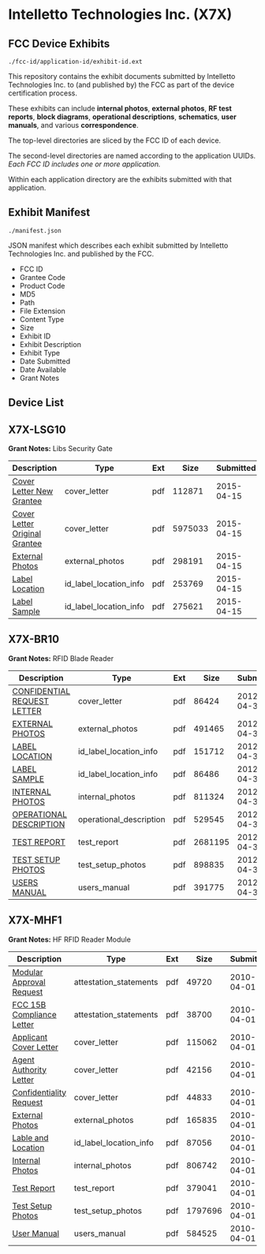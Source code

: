 # Intelletto Technologies Inc. (X7X)
## FCC Device Exhibits

```
./fcc-id/application-id/exhibit-id.ext
```

This repository contains the exhibit documents submitted by Intelletto Technologies Inc. to (and published by) the FCC as part of the device certification process.

These exhibits can include **internal photos**, **external photos**, **RF test reports**, **block diagrams**, **operational descriptions**, **schematics**, **user manuals**, and various **correspondence**.

The top-level directories are sliced by the FCC ID of each device.

The second-level directories are named according to the application UUIDs. *Each FCC ID includes one or more application.*

Within each application directory are the exhibits submitted with that application. 

## Exhibit Manifest

```
./manifest.json
```

JSON manifest which describes each exhibit submitted by Intelletto Technologies Inc. and published by the FCC.

- FCC ID
- Grantee Code
- Product Code
- MD5
- Path
- File Extension
- Content Type
- Size
- Exhibit ID
- Exhibit Description
- Exhibit Type
- Date Submitted
- Date Available
- Grant Notes

## Device List
## X7X-LSG10
**Grant Notes:** Libs Security Gate

| Description | Type | Ext | Size | Submitted | Available |
| ----------- | ---- | --- | ---- | --------- | --------- |
| [Cover Letter New Grantee](X7X-LSG10/3f8d403a1fb365ce938d4d5aedd0078b/2584871.pdf) | cover_letter | pdf | 112871 | 2015-04-15 | 2015-04-15 |
| [Cover Letter Original Grantee](X7X-LSG10/3f8d403a1fb365ce938d4d5aedd0078b/2584875.pdf) | cover_letter | pdf | 5975033 | 2015-04-15 | 2015-04-15 |
| [External Photos](X7X-LSG10/3f8d403a1fb365ce938d4d5aedd0078b/2584872.pdf) | external_photos | pdf | 298191 | 2015-04-15 | 2015-04-15 |
| [Label Location](X7X-LSG10/3f8d403a1fb365ce938d4d5aedd0078b/2584873.pdf) | id_label_location_info | pdf | 253769 | 2015-04-15 | 2015-04-15 |
| [Label Sample](X7X-LSG10/3f8d403a1fb365ce938d4d5aedd0078b/2584874.pdf) | id_label_location_info | pdf | 275621 | 2015-04-15 | 2015-04-15 |
## X7X-BR10
**Grant Notes:** RFID Blade Reader

| Description | Type | Ext | Size | Submitted | Available |
| ----------- | ---- | --- | ---- | --------- | --------- |
| [CONFIDENTIAL REQUEST LETTER](X7X-BR10/c4fd864e60eb931657805d91400ed233/1686309.pdf) | cover_letter | pdf | 86424 | 2012-04-30 | 2012-04-30 |
| [EXTERNAL PHOTOS](X7X-BR10/c4fd864e60eb931657805d91400ed233/1686308.pdf) | external_photos | pdf | 491465 | 2012-04-30 | 2012-04-30 |
| [LABEL LOCATION](X7X-BR10/c4fd864e60eb931657805d91400ed233/1686311.pdf) | id_label_location_info | pdf | 151712 | 2012-04-30 | 2012-04-30 |
| [LABEL SAMPLE](X7X-BR10/c4fd864e60eb931657805d91400ed233/1686312.pdf) | id_label_location_info | pdf | 86486 | 2012-04-30 | 2012-04-30 |
| [INTERNAL PHOTOS](X7X-BR10/c4fd864e60eb931657805d91400ed233/1686310.pdf) | internal_photos | pdf | 811324 | 2012-04-30 | 2012-04-30 |
| [OPERATIONAL DESCRIPTION](X7X-BR10/c4fd864e60eb931657805d91400ed233/1686313.pdf) | operational_description | pdf | 529545 | 2012-04-30 | 2012-04-30 |
| [TEST REPORT](X7X-BR10/c4fd864e60eb931657805d91400ed233/1686314.pdf) | test_report | pdf | 2681195 | 2012-04-30 | 2012-04-30 |
| [TEST SETUP PHOTOS](X7X-BR10/c4fd864e60eb931657805d91400ed233/1686315.pdf) | test_setup_photos | pdf | 898835 | 2012-04-30 | 2012-04-30 |
| [USERS MANUAL](X7X-BR10/c4fd864e60eb931657805d91400ed233/1686316.pdf) | users_manual | pdf | 391775 | 2012-04-30 | 2012-04-30 |
## X7X-MHF1
**Grant Notes:** HF RFID Reader Module

| Description | Type | Ext | Size | Submitted | Available |
| ----------- | ---- | --- | ---- | --------- | --------- |
| [Modular Approval Request](X7X-MHF1/f3fae7ad3a84df1e2af813b5f512a5d8/1260440.pdf) | attestation_statements | pdf | 49720 | 2010-04-01 | 2010-04-01 |
| [FCC 15B Compliance Letter](X7X-MHF1/f3fae7ad3a84df1e2af813b5f512a5d8/1260441.pdf) | attestation_statements | pdf | 38700 | 2010-04-01 | 2010-04-01 |
| [Applicant Cover Letter](X7X-MHF1/f3fae7ad3a84df1e2af813b5f512a5d8/1260437.pdf) | cover_letter | pdf | 115062 | 2010-04-01 | 2010-04-01 |
| [Agent Authority Letter](X7X-MHF1/f3fae7ad3a84df1e2af813b5f512a5d8/1260438.pdf) | cover_letter | pdf | 42156 | 2010-04-01 | 2010-04-01 |
| [Confidentiality Request](X7X-MHF1/f3fae7ad3a84df1e2af813b5f512a5d8/1260439.pdf) | cover_letter | pdf | 44833 | 2010-04-01 | 2010-04-01 |
| [External Photos](X7X-MHF1/f3fae7ad3a84df1e2af813b5f512a5d8/1260451.pdf) | external_photos | pdf | 165835 | 2010-04-01 | 2010-04-01 |
| [Lable and Location](X7X-MHF1/f3fae7ad3a84df1e2af813b5f512a5d8/1260452.pdf) | id_label_location_info | pdf | 87056 | 2010-04-01 | 2010-04-01 |
| [Internal Photos](X7X-MHF1/f3fae7ad3a84df1e2af813b5f512a5d8/1260446.pdf) | internal_photos | pdf | 806742 | 2010-04-01 | 2010-04-01 |
| [Test Report](X7X-MHF1/f3fae7ad3a84df1e2af813b5f512a5d8/1260447.pdf) | test_report | pdf | 379041 | 2010-04-01 | 2010-04-01 |
| [Test Setup Photos](X7X-MHF1/f3fae7ad3a84df1e2af813b5f512a5d8/1260448.pdf) | test_setup_photos | pdf | 1797696 | 2010-04-01 | 2010-04-01 |
| [User Manual](X7X-MHF1/f3fae7ad3a84df1e2af813b5f512a5d8/1260449.pdf) | users_manual | pdf | 584525 | 2010-04-01 | 2010-04-01 |

